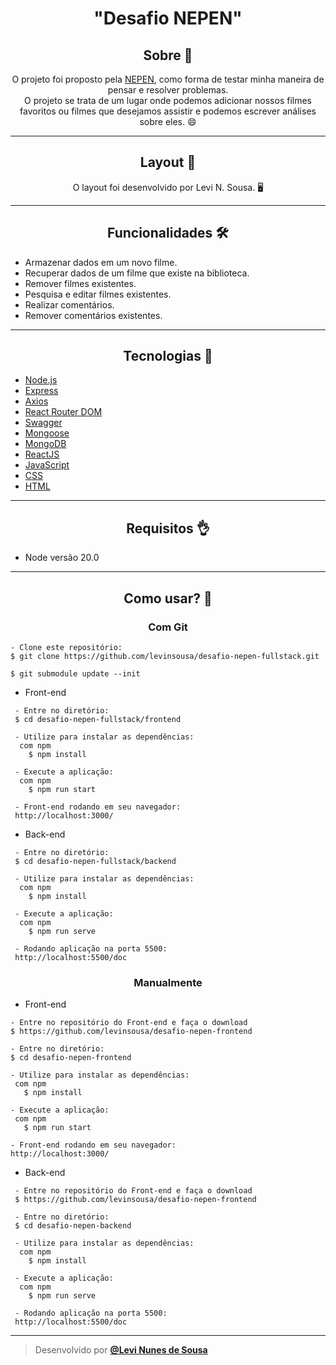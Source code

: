 <h1 align="center">"Desafio NEPEN"</h1>

<h2 align="center">Sobre 📖</h2>
   
   <p align="center">
      O projeto foi proposto pela <a href="http://www.nepen.org.br">NEPEN</a>, como forma de testar minha maneira de pensar e resolver problemas.<br>
      O projeto se trata de um lugar onde podemos adicionar nossos filmes favoritos ou filmes que desejamos assistir e podemos escrever análises sobre eles. 😄<br>
      
   </p>

---

<h2 align="center">Layout 🎨</h2>

   <p align="center">
      O layout foi desenvolvido por Levi N. Sousa. 🖥️
   </p>

---

<h2 align="center">Funcionalidades 🛠️</h2>

- Armazenar dados em um novo filme.
- Recuperar dados de um filme que existe na biblioteca.
- Remover filmes existentes.
- Pesquisa e editar filmes existentes.
- Realizar comentários.
- Remover comentários existentes.

---

<h2 align="center">Tecnologias 🚀</h2>

- [Node.js](https://nodejs.org/en/)
- [Express](https://expressjs.com/pt-br/)
- [Axios](https://axios-http.com/ptbr/)
- [React Router DOM](https://reactrouter.com/en/main)
- [Swagger](https://swagger.io)
- [Mongoose](https://mongoosejs.com)
- [MongoDB](https://www.mongodb.com)
- [ReactJS](https://react.dev/)
- [JavaScript](https://www.javascript.com/)
- [CSS](https://developer.mozilla.org/pt-BR/docs/Web/CSS)
- [HTML](https://html.com/)

---

<h2 align="center">Requisitos 👌</h2>

   - Node versão 20.0

---

<h2 align="center">Como usar? 🤔</h2>

<h3 align="center">Com Git</h3>

   ```
   - Clone este repositório:
   $ git clone https://github.com/levinsousa/desafio-nepen-fullstack.git

   $ git submodule update --init

  ```
  - Front-end

  ```
   - Entre no diretório:
   $ cd desafio-nepen-fullstack/frontend

   - Utilize para instalar as dependências:
    com npm
      $ npm install

   - Execute a aplicação:
    com npm
      $ npm run start

   - Front-end rodando em seu navegador:
   http://localhost:3000/ 
  ```

  - Back-end

  ```
   - Entre no diretório:
   $ cd desafio-nepen-fullstack/backend

   - Utilize para instalar as dependências:
    com npm
      $ npm install

   - Execute a aplicação:
    com npm
      $ npm run serve

   - Rodando aplicação na porta 5500:
   http://localhost:5500/doc 
   ```
   
   <h3 align="center">Manualmente</h3>
   
   - Front-end
   
   ```
   - Entre no repositório do Front-end e faça o download
   $ https://github.com/levinsousa/desafio-nepen-frontend
   
   - Entre no diretório:
   $ cd desafio-nepen-frontend

   - Utilize para instalar as dependências:
    com npm
      $ npm install

   - Execute a aplicação:
    com npm
      $ npm run start

   - Front-end rodando em seu navegador:
   http://localhost:3000/ 
   ```
   
   - Back-end

  ```
   - Entre no repositório do Front-end e faça o download
   $ https://github.com/levinsousa/desafio-nepen-frontend
  
   - Entre no diretório:
   $ cd desafio-nepen-backend

   - Utilize para instalar as dependências:
    com npm
      $ npm install

   - Execute a aplicação:
    com npm
      $ npm run serve

   - Rodando aplicação na porta 5500:
   http://localhost:5500/doc 
   ```
   

---

   >Desenvolvido por **[@Levi Nunes de Sousa](https://www.linkedin.com/in/levinsousa/)**
